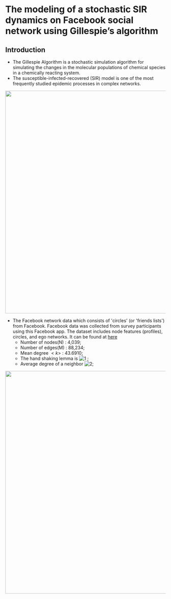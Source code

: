 The modeling of a stochastic SIR dynamics on Facebook social network using Gillespie’s algorithm
===
Introduction
---


* The Gillespie Algorithm is a stochastic simulation algorithm for simulating the changes in the molecular populations of chemical species in a chemically reacting system.
* The susceptible-infected-recovered (SIR) model is one of the most frequently studied epidemic processes in complex networks.

<p align="center"><img src = "https://github.com/ameliawu17/PersonalProject/blob/main/Gillespie%20SIR%20on%20Facebook%20network/SIR.png" width = 700><p>   
  
* The Facebook network data which consists of 'circles' (or 'friends lists') from Facebook. Facebook data was collected from survey participants using this Facebook app. The dataset includes node features (profiles), circles, and ego networks. It can be found at [here](https://snap.stanford.edu/data/ego-Facebook.html)  
    * Number of nodes(N) : 4,039; 
    * Number of edges(M) : 88,234; 
    * Mean degree $<k>$ :  43.6910; 
    * The hand shaking lemma is ![1](http://latex.codecogs.com/svg.latex?\\sum_{i=1}^{N}k_i=2M) ; 
    * Average degree of a neighbor ![2](http://latex.codecogs.com/svg.latex?\\frac{<k^2>}{<k>}=635);
  
<p align="center"><img src = "https://github.com/ameliawu17/PersonalProject/blob/main/Gillespie%20SIR%20on%20Facebook%20network/FB_network.png" width = 700><p>  
  


  
